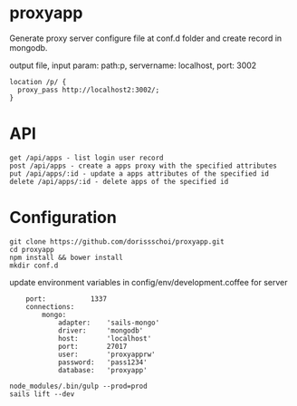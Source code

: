 # proxyapp
Generate proxy server configure file at conf.d folder and create record in mongodb.

output file, input param: path:p, servername: localhost, port: 3002
```
location /p/ {
  proxy_pass http://localhost2:3002/;
}
```

# API
```
get /api/apps - list login user record
post /api/apps - create a apps proxy with the specified attributes
put /api/apps/:id - update a apps attributes of the specified id
delete /api/apps/:id - delete apps of the specified id
```
# Configuration

```
git clone https://github.com/dorissschoi/proxyapp.git
cd proxyapp
npm install && bower install
mkdir conf.d
```
update environment variables in config/env/development.coffee for server
```
	port:			1337
	connections:
		mongo:
			adapter:	'sails-mongo'
			driver:		'mongodb'
			host:		'localhost'
			port:		27017
			user:		'proxyapprw'
			password:	'pass1234'
			database:	'proxyapp'
```
```
node_modules/.bin/gulp --prod=prod
sails lift --dev
```


